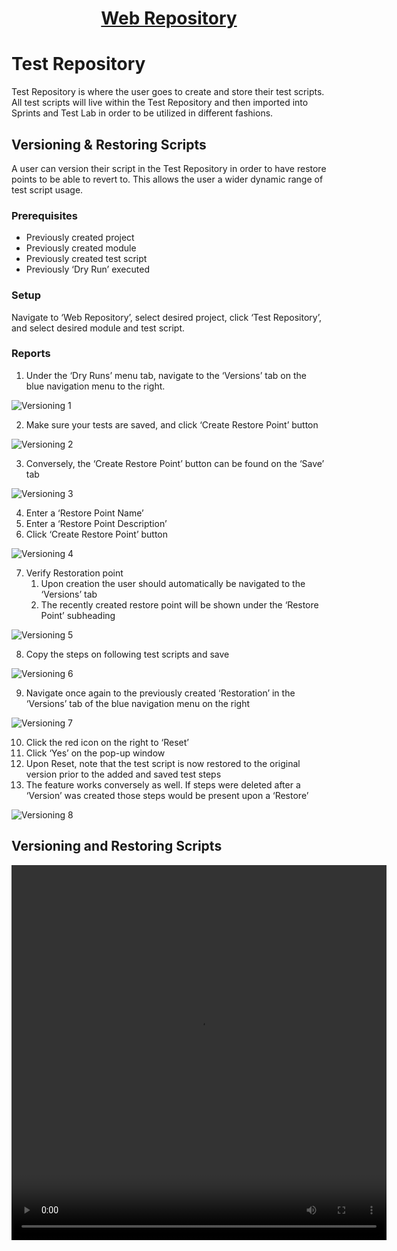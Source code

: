 <h1 style="text-align: center; text-decoration:underline; font-weight: bold;">Web Repository</h1>


# Test Repository
Test Repository is where the user goes to create and store their test scripts. All test scripts will live within the Test Repository and then imported into Sprints and Test Lab in order to be utilized in different fashions.

## Versioning & Restoring Scripts <!-- {docsify-ignore} --> 
A user can version their script in the Test Repository in order to have restore points to be able to revert to. This allows the user a wider dynamic range of test script usage.

### Prerequisites
- Previously created project
- Previously created module
- Previously created test script
- Previously ‘Dry Run’ executed

### Setup
Navigate to ‘Web Repository’, select desired project, click ‘Test Repository’, and select desired module and test script.

### Reports
1. Under the ‘Dry Runs’ menu tab, navigate to the ‘Versions’ tab on the blue navigation menu to the right.

![Versioning 1](../../_media/_webimages/Aspose.Words.404e87e9-6ed7-4fc7-ac81-b7d471d1c9f8.021.png)

2. Make sure your tests are saved, and click ‘Create Restore Point’ button

![Versioning 2](../../_media/_webimages/Aspose.Words.404e87e9-6ed7-4fc7-ac81-b7d471d1c9f8.072.png)

3. Conversely, the ‘Create Restore Point’ button can be found on the ‘Save’ tab

![Versioning 3](../../_media/_webimages/Aspose.Words.404e87e9-6ed7-4fc7-ac81-b7d471d1c9f8.076.png)

4. Enter a ‘Restore Point Name’
5. Enter a ‘Restore Point Description’
6. Click ‘Create Restore Point’ button

![Versioning 4](../../_media/_webimages/Aspose.Words.404e87e9-6ed7-4fc7-ac81-b7d471d1c9f8.077.png)

7. Verify Restoration point
   1. Upon creation the user should automatically be navigated to the ‘Versions’ tab 
   1. The recently created restore point will be shown under the ‘Restore Point’ subheading

![Versioning 5](../../_media/_webimages/Aspose.Words.404e87e9-6ed7-4fc7-ac81-b7d471d1c9f8.024.png)

8. Copy the steps on following test scripts and save

![Versioning 6](../../_media/_webimages/Aspose.Words.404e87e9-6ed7-4fc7-ac81-b7d471d1c9f8.076.png)

9. Navigate once again to the previously created ‘Restoration’ in the ‘Versions’ tab of the blue navigation menu on the right

![Versioning 7](../../_media/_webimages/Aspose.Words.404e87e9-6ed7-4fc7-ac81-b7d471d1c9f8.025.png)

10. Click the red icon on the right to ‘Reset’
11. Click ‘Yes’ on the pop-up window
   1. Upon Reset, note that the test script is now restored to the original version prior to the added and saved test steps
   1. The feature works conversely as well. If steps were deleted after a ‘Version’ was created those steps would be present upon a ‘Restore’

![Versioning 8](../../_media/_webimages/Aspose.Words.404e87e9-6ed7-4fc7-ac81-b7d471d1c9f8.025.png)

## Versioning and Restoring Scripts

<video width="600px" height="600px" controls>
  <source src="/_webrepo/_projectcreation/../../_media/_videos/_webVideos/Clip15-Versioning.mp4" type="video/mp4">
</video>

